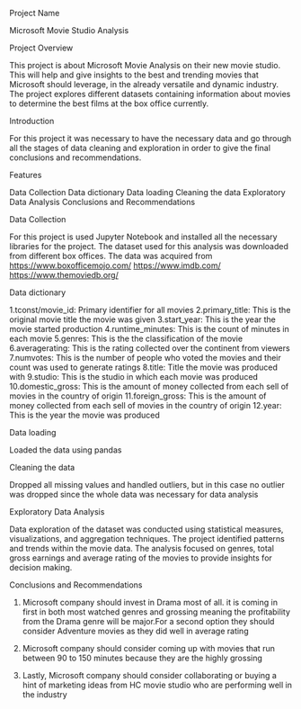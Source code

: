 
Project Name

Microsoft Movie Studio Analysis

Project Overview

This project is about Microsoft Movie Analysis on their new movie studio. This will help and give insights to the best and trending movies that Microsoft should leverage, in the already versatile and dynamic industry. The project explores different datasets containing information about movies to determine the best films at the box office currently.

Introduction

For this project it was necessary to have the necessary data and go through all the stages of data cleaning and exploration in order to give the final conclusions and recommendations.


Features

Data Collection
Data dictionary
Data loading
Cleaning the data
Exploratory Data Analysis
Conclusions and Recommendations


Data Collection

For this project is used Jupyter Notebook and installed all the necessary libraries for the project.
The dataset used for this analysis was downloaded from different box offices. The data was acquired from 
https://www.boxofficemojo.com/ 
https://www.imdb.com/ https://www.themoviedb.org/

Data dictionary

1.tconst/movie_id: Primary identifier for all movies
2.primary_title: This is the original movie title the movie was given
3.start_year: This is the year the movie started production
4.runtime_minutes: This is the count of minutes in each movie
5.genres: This is the the classification of the movie
6.averagerating: This is the rating collected over the continent from viewers
7.numvotes: This is the number of people who voted the movies and their count was used to generate ratings
8.title: Title the movie was produced with
9.studio: This is the studio in which each movie was produced
10.domestic_gross: This is the amount of money collected from each sell of movies in the country of origin
11.foreign_gross: This is the amount of money collected from each sell of movies in the country of origin
12.year: This is the year the movie was produced

Data loading

Loaded the data using pandas

Cleaning the data

Dropped all missing values and handled outliers, but in this case no outlier was dropped since the whole data was necessary for data analysis

Exploratory Data Analysis

Data exploration of the dataset was conducted using statistical measures, visualizations, and aggregation techniques. The project identified patterns and trends within the movie data. The analysis focused on genres, total gross earnings and average rating of the movies to provide insights for decision making.

Conclusions and Recommendations

1. Microsoft company should invest in Drama most of all. it is coming in first in both most watched genres and grossing meaning the profitability from the Drama genre will be major.For a second option they should consider Adventure movies as they did well in average rating

2. Microsoft company should consider coming up with movies that run between 90 to 150 minutes because they are the highly grossing

3. Lastly, Microsoft company should consider collaborating or buying a hint of marketing ideas from HC movie studio who are performing well in the industry
